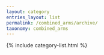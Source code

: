 ```yaml
---
layout: category
entries_layout: list
permalink: /combined_arms/archive/
taxonomy: combined_arms
---
```


{% include category-list.html %}
